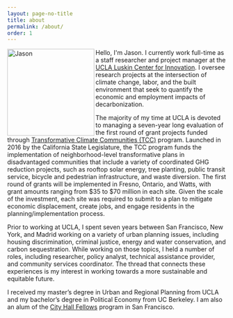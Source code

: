 ```yaml
---
layout: page-no-title
title: about
permalink: /about/
order: 1
---
```


<img class="img-pad-right-bottom" align="left" src="https://jasonkarpman.github.io/website_photo.jpg" alt="Jason" width="200px">  Hello, I'm Jason. I currently work full-time as a staff researcher and project manager at the [UCLA Luskin Center for Innovation](https://innovation.luskin.ucla.edu/). I oversee research projects at the intersection of climate change, labor, and the built environment that seek to quantify the economic and employment impacts of decarbonization.

The majority of my time at UCLA is devoted to managing a seven-year long evaluation of the first round of grant projects funded through [Transformative Climate Communities (TCC)](http://sgc.ca.gov/programs/tcc/) program. Launched in 2016 by the California State Legislature, the TCC program funds the implementation of neighborhood-level transformative plans in disadvantaged communities that include a variety of coordinated GHG reduction projects, such as rooftop solar energy, tree planting, public transit service, bicycle and pedestrian infrastructure, and waste diversion. The first round of grants will be implemented in Fresno, Ontario, and Watts, with grant amounts ranging from $35 to $70 million in each site. Given the scale of the investment, each site was required to submit to a plan to mitigate economic displacement, create jobs, and engage residents in the planning/implementation process.

Prior to working at UCLA, I spent seven years between San Francisco, New York, and Madrid working on a variety of urban planning issues, including housing discrimination, criminal justice, energy and water conservation, and carbon sequestration. While working on those topics, I held a number of roles, including researcher, policy analyst, technical assistance provider, and community services coordinator. The thread that connects these experiences is my interest in working towards a more sustainable and equitable future.

I received my master’s degree in Urban and Regional Planning from UCLA and my bachelor’s degree in Political Economy from UC Berkeley. I am also an alum of the [City Hall Fellows](https://cityhallfellows.org) program in San Francisco.
